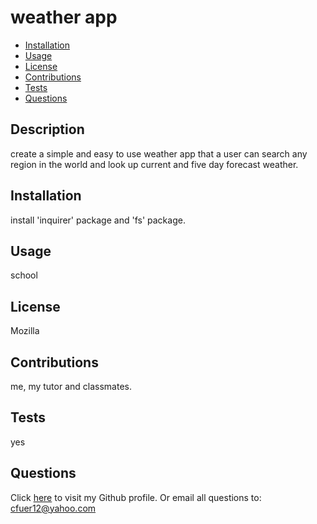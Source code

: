 
  
  # weather app
  
  * [Installation](#installation)
  * [Usage](#usage)
  * [License](#license)
  * [Contributions](#contributions)
  * [Tests](#tests)
  * [Questions](#questions)
  
  ## Description
  create a simple and easy to use weather app that a user can search any region in the world and look up current and five day forecast weather.
  
  ## Installation
  install 'inquirer' package and 'fs' package.
  
  ## Usage
  school
  
  ## License
  Mozilla
  
  ## Contributions
  me, my tutor and classmates.
  
  ## Tests
  yes
  
  ## Questions
  Click [here](https://github.com/cfuer12) to visit my Github profile.
  Or email all questions to: cfuer12@yahoo.com

